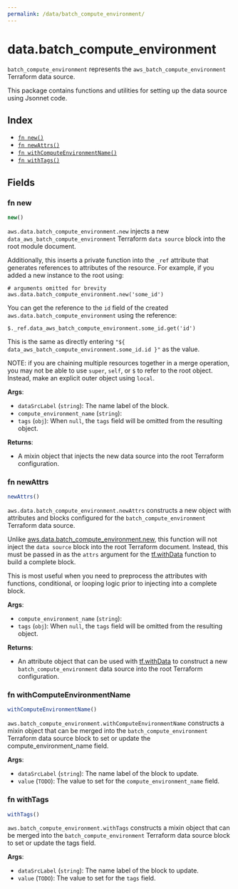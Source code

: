 ```yaml
---
permalink: /data/batch_compute_environment/
---
```


# data.batch_compute_environment

`batch_compute_environment` represents the `aws_batch_compute_environment` Terraform data source.



This package contains functions and utilities for setting up the data source using Jsonnet code.


## Index

* [`fn new()`](#fn-new)
* [`fn newAttrs()`](#fn-newattrs)
* [`fn withComputeEnvironmentName()`](#fn-withcomputeenvironmentname)
* [`fn withTags()`](#fn-withtags)

## Fields

### fn new

```ts
new()
```


`aws.data.batch_compute_environment.new` injects a new `data_aws_batch_compute_environment` Terraform `data source`
block into the root module document.

Additionally, this inserts a private function into the `_ref` attribute that generates references to attributes of the
resource. For example, if you added a new instance to the root using:

    # arguments omitted for brevity
    aws.data.batch_compute_environment.new('some_id')

You can get the reference to the `id` field of the created `aws.data.batch_compute_environment` using the reference:

    $._ref.data_aws_batch_compute_environment.some_id.get('id')

This is the same as directly entering `"${ data_aws_batch_compute_environment.some_id.id }"` as the value.

NOTE: if you are chaining multiple resources together in a merge operation, you may not be able to use `super`, `self`,
or `$` to refer to the root object. Instead, make an explicit outer object using `local`.

**Args**:
  - `dataSrcLabel` (`string`): The name label of the block.
  - `compute_environment_name` (`string`): 
  - `tags` (`obj`):  When `null`, the `tags` field will be omitted from the resulting object.

**Returns**:
- A mixin object that injects the new data source into the root Terraform configuration.


### fn newAttrs

```ts
newAttrs()
```


`aws.data.batch_compute_environment.newAttrs` constructs a new object with attributes and blocks configured for the `batch_compute_environment`
Terraform data source.

Unlike [aws.data.batch_compute_environment.new](#fn-batchcomputeenvironmentnew), this function will not inject the `data source`
block into the root Terraform document. Instead, this must be passed in as the `attrs` argument for the
[tf.withData](https://github.com/tf-libsonnet/core/tree/main/docs#fn-withdata) function to build a complete block.

This is most useful when you need to preprocess the attributes with functions, conditional, or looping logic prior to
injecting into a complete block.

**Args**:
  - `compute_environment_name` (`string`): 
  - `tags` (`obj`):  When `null`, the `tags` field will be omitted from the resulting object.

**Returns**:
  - An attribute object that can be used with [tf.withData](https://github.com/tf-libsonnet/core/tree/main/docs#fn-withdata) to construct a new `batch_compute_environment` data source into the root Terraform configuration.


### fn withComputeEnvironmentName

```ts
withComputeEnvironmentName()
```

`aws.batch_compute_environment.withComputeEnvironmentName` constructs a mixin object that can be merged into the `batch_compute_environment`
Terraform data source block to set or update the compute_environment_name field.



**Args**:
  - `dataSrcLabel` (`string`): The name label of the block to update.
  - `value` (`TODO`): The value to set for the `compute_environment_name` field.


### fn withTags

```ts
withTags()
```

`aws.batch_compute_environment.withTags` constructs a mixin object that can be merged into the `batch_compute_environment`
Terraform data source block to set or update the tags field.



**Args**:
  - `dataSrcLabel` (`string`): The name label of the block to update.
  - `value` (`TODO`): The value to set for the `tags` field.
